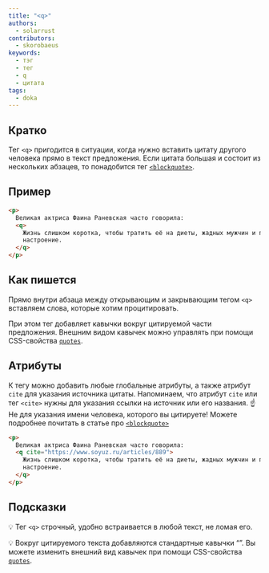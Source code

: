 ```yaml
---
title: "<q>"
authors:
  - solarrust
contributors:
  - skorobaeus
keywords:
  - тэг
  - тег
  - q
  - цитата
tags:
  - doka
---
```


## Кратко

Тег `<q>` пригодится в ситуации, когда нужно вставить цитату другого человека прямо в текст предложения. Если цитата большая и состоит из нескольких абзацев, то понадобится тег [`<blockquote>`](/html/blockquote).

## Пример

```html
<p>
  Великая актриса Фаина Раневская часто говорила:
  <q>
    Жизнь слишком коротка, чтобы тратить её на диеты, жадных мужчин и плохое
    настроение.
  </q>
</p>
```

## Как пишется

Прямо внутри абзаца между открывающим и закрывающим тегом `<q>` вставляем слова, которые хотим процитировать.

При этом тег добавляет кавычки вокруг цитируемой части предложения. Внешним видом кавычек можно управлять при помощи CSS-свойства [`quotes`](/css/quotes/).

## Атрибуты

К тегу можно добавить любые глобальные атрибуты, а также атрибут `cite` для указания источника цитаты. Напоминаем, что атрибут `cite` или тег `<cite>` нужны для указания ссылки на источник или его названия. ☝️ Не для указания имени человека, которого вы цитируете! Можете подробнее почитать в статье про [`<blockquote>`](/html/blockquote)

```html
<p>
  Великая актриса Фаина Раневская часто говорила:
  <q cite="https://www.soyuz.ru/articles/889">
    Жизнь слишком коротка, чтобы тратить её на диеты, жадных мужчин и плохое
    настроение.
  </q>
</p>
```

## Подсказки

💡 Тег `<q>` строчный, удобно встраивается в любой текст, не ломая его.

💡 Вокруг цитируемого текста добавляются стандартные кавычки “”. Вы можете изменить внешний вид кавычек при помощи CSS-свойства [`quotes`](/css/quotes/).

